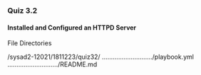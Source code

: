 ### Quiz 3.2

#### Installed and Configured an HTTPD Server

File Directories

/sysad2-12021/1811223/quiz32/
............................/playbook.yml
............................/README.md
